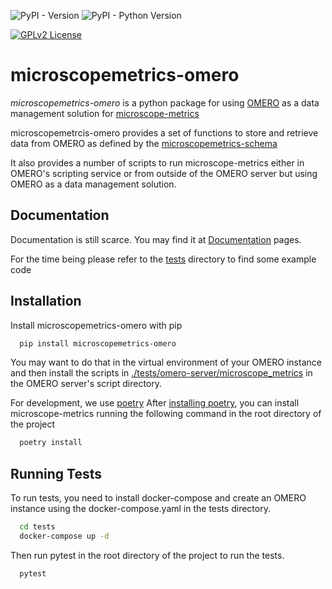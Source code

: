 ![PyPI - Version](https://img.shields.io/pypi/v/microscopemetrics_omero)
![PyPI - Python Version](https://img.shields.io/pypi/pyversions/microscopemetrics_omero)

[//]: # (![GitHub Workflow Status &#40;with event&#41;]&#40;https://img.shields.io/github/actions/workflow/status/MontpellierRessourcesImagerie/microscope-metrics/run_tests_push.yml&#41;)
[![GPLv2 License](https://img.shields.io/badge/License-GPL%20v3-yellow.svg)](https://opensource.org/licenses/)


# microscopemetrics-omero
_microscopemetrics-omero_ is a python package for using
[OMERO](https://www.openmicroscopy.org/omero/) as a data management solution for 
[microscope-metrics](https://github.com/MontpellierRessourcesImagerie/microscope-metrics)

microscopemetrcis-omero provides a set of functions to store and retrieve data from OMERO as defined
by the [microscopemetrics-schema](https://github.com/MontpellierRessourcesImagerie/microscopemetrics-schema)

It also provides a number of scripts to run microscope-metrics either in OMERO's scripting service
or from outside of the OMERO server but using OMERO as a data management solution.

## Documentation

Documentation is still scarce. You may find it at [Documentation](./docs) pages.

For the time being please refer to the [tests](./tests)
directory to find some example code

## Installation

Install microscopemetrics-omero with pip

```bash
  pip install microscopemetrics-omero
```

You may want to do that in the virtual environment of your OMERO instance and then install the scripts in
[./tests/omero-server/microscope_metrics](./tests/omero-server/microscope_metrics) 
in the OMERO server's script directory.


For development, we use [poetry](https://python-poetry.org/)
After [installing poetry](https://python-poetry.org/docs/#installation), you can install microscope-metrics running the following command 
in the root directory of the project

```bash
  poetry install
```

## Running Tests

To run tests, you need to install docker-compose and create an OMERO 
instance using the docker-compose.yaml in the tests directory.

```bash
  cd tests
  docker-compose up -d
```

Then run pytest in the root directory of the project to run the tests.

```bash
  pytest 
```


